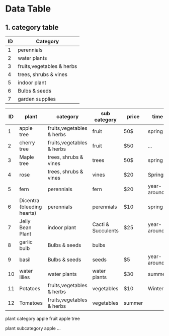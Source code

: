 

# Data Table
## 1. category table
|ID|Category|
| --------- | -------- |
|1| perennials|
|2| water plants|
|3| fruits,vegetables & herbs|
|4|trees, shrubs & vines|
|5|indoor plant|
|6|Bulbs & seeds|
|7|garden supplies|



|ID|plant | category      | sub category | price | time | light | picture url |Description|
| ---| --------- | -------- | --------- | --------- | --------| --------- | -------- |-------- |
|1| apple tree  | fruits,vegetables & herbs  | fruit | 50$   | spring        | sun |  URL|...|
|2|cherry tree|fruits,vegetables & herbs | fruit| $50|...|
|3| Maple tree  | trees, shrubs & vines  |trees| 50$   | spring        | sun |  URL|...|
|4| rose|trees, shrubs & vines| vines| $20| Spring| ...|URL|...|
|5|fern| perennials|fern|$20| year-around|...|URL|...|
|6|Dicentra (bleeding hearts)| perennials| perennials| $10 | spring|
|7|Jelly Bean Plant|  indoor plant| Cacti & Succulents|$25| year-around|sun|
|8|garlic bulb|Bulbs & seeds|bulbs|
|9|basil|Bulbs & seeds|seeds|$5 | year-around|
|10|water lilies| water plants| water plants| $30 | summer|
|11|Potatoes|fruits,vegetables & herbs| vegetables| $10| Winter|
|12| Tomatoes| fruits,vegetables & herbs| vegetables|summer|



plant category
apple  fruit
apple  tree

plant subcategory
apple ...


